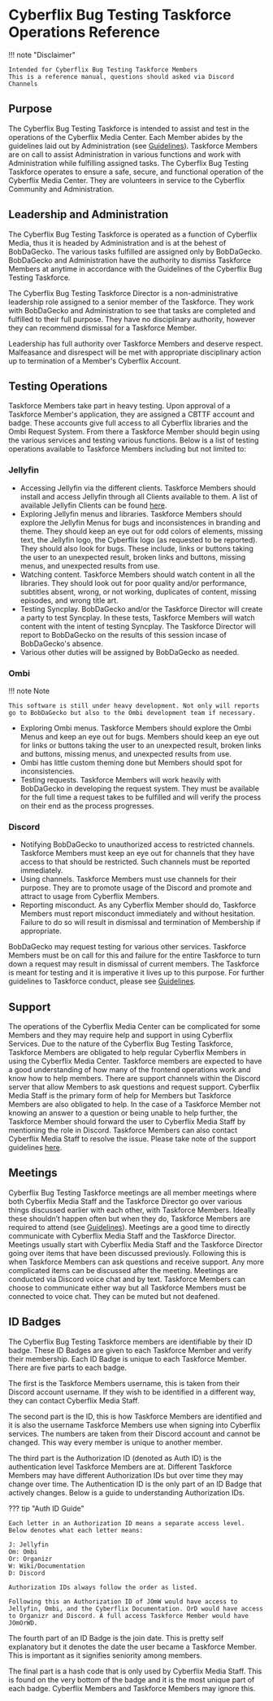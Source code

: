 # Cyberflix Bug Testing Taskforce Operations Reference
!!! note "Disclaimer"

    Intended for Cyberflix Bug Testing Taskforce Members
    This is a reference manual, questions should asked via Discord Channels

## Purpose
The Cyberflix Bug Testing Taskforce is intended to assist and test in the operations of the Cyberflix Media Center. Each Member abides by the guidelines laid out by Administration (see [Guidelines](https://docs.cyberflix.io/cbttf/guidelines)). Taskforce Members are on call to assist Administration in various functions and work with Administration while fulfilling assigned tasks. The Cyberflix Bug Testing Taskforce operates to ensure a safe, secure, and functional operation of the Cyberflix Media Center. They are volunteers in service to the Cyberflix Community and Administration.

## Leadership and Administration
The Cyberflix Bug Testing Taskforce is operated as a function of Cyberflix Media, thus it is headed by Administration and is at the behest of BobDaGecko. The various tasks fulfilled are assigned only by BobDaGecko. BobDaGecko and Administration have the authority to dismiss Taskforce Members at anytime in accordance with the Guidelines of the Cyberflix Bug Testing Taskforce.

The Cyberflix Bug Testing Taskforce Director is a non-administrative leadership role assigned to a senior member of the Taskforce. They work with BobDaGecko and Administration to see that tasks are completed and fulfilled to their full purpose. They have no disciplinary authority, however they can recommend dismissal for a Taskforce Member.

Leadership has full authority over Taskforce Members and deserve respect. Malfeasance and disrespect will be met with appropriate disciplinary action up to termination of a Member's Cyberflix Account.

## Testing Operations
Taskforce Members take part in heavy testing. Upon approval of a Taskforce Member's application, they are assigned a CBTTF account and badge. These accounts give full access to all Cyberflix libraries and the Ombi Request System. From there a Taskforce Member should begin using the various services and testing various functions. Below is a list of testing operations available to Taskforce Members including but not limited to:

### Jellyfin
 - Accessing Jellyfin via the different clients. Taskforce Members should install and access Jellyfin through all Clients available to them. A list of available Jellyfin Clients can be found [here](https://jellyfin.org/clients/).
 - Exploring Jellyfin menus and libraries. Taskforce Members should explore the Jellyfin Menus for bugs and inconsistences in branding and theme. They should keep an eye out for odd colors of elements, missing text, the Jellyfin logo, the Cyberflix logo (as requested to be reported). They should also look for bugs. These include, links or buttons taking the user to an unexpected result, broken links and buttons, missing menus, and unexpected results from use.
 - Watching content. Taskforce Members should watch content in all the libraries. They should look out for poor quality and/or performance, subtitles absent, wrong, or not working, duplicates of content, missing episodes, and wrong title art.
 - Testing Syncplay. BobDaGecko and/or the Taskforce Director will create a party to test Syncplay. In these tests, Taskforce Members will watch content with the intent of testing Syncplay. The Taskforce Director will report to BobDaGecko on the results of this session incase of BobDaGecko's absence.
 - Various other duties will be assigned by BobDaGecko as needed.

### Ombi

!!! note Note

    This software is still under heavy development. Not only will reports go to BobDaGecko but also to the Ombi development team if necessary. 

 - Exploring Ombi menus. Taskforce Members should explore the Ombi Menus and keep an eye out for bugs. Members should keep an eye out for links or buttons taking the user to an unexpected result, broken links and buttons, missing menus, and unexpected results from use.
 - Ombi has little custom theming done but Members should spot for inconsistencies.
 - Testing requests. Taskforce Members will work heavily with BobDaGecko in developing the request system. They must be available for the full time a request takes to be fulfilled and will verify the process on their end as the process progresses.

### Discord

 - Notifying BobDaGecko to unauthorized access to restricted channels. Taskforce Members must keep an eye out for channels that they have access to that should be restricted. Such channels must be reported immediately.
 - Using channels. Taskforce Members must use channels for their purpose. They are to promote usage of the Discord and promote and attract to usage from Cyberflix Members.
 - Reporting misconduct. As any Cyberflix Member should do, Taskforce Members must report misconduct immediately and without hesitation. Failure to do so will result in dismissal and termination of Membership if appropriate.

BobDaGecko may request testing for various other services. Taskforce Members must be on call for this and failure for the entire Taskforce to turn down a request may result in dismissal of current members. The Taskforce is meant for testing and it is imperative it lives up to this purpose. For further guidelines to Taskforce conduct, please see [Guidelines](https://docs.cyberflix.io/cbttf/guidelines).

## Support
The operations of the Cyberflix Media Center can be complicated for some Members and they may require help and support in using Cyberflix Services. Due to the nature of the Cyberflix Bug Testing Taskforce, Taskforce Members are obligated to help regular Cyberflix Members in using the Cyberflix Media Center. Taskforce members are expected to have a good understanding of how many of the frontend operations work and know how to help members. There are support channels within the Discord server that allow Members to ask questions and request support. Cyberflix Media Staff is the primary form of help for Members but Taskforce Members are also obligated to help. In the case of a Taskforce Member not knowing an answer to a question or being unable to help further, the Taskforce Member should forward the user to Cyberflix Media Staff by mentioning the role in Discord. Taskforce Members can also contact Cyberflix Media Staff to resolve the issue. Please take note of the support guidelines [here](https://docs.cyberflix.io/cbttf/guidelines/).

## Meetings
Cyberflix Bug Testing Taskforce meetings are all member meetings where both Cyberflix Media Staff and the Taskforce Director go over various things discussed earlier with each other, with Taskforce Members. Ideally these shouldn’t happen often but when they do, Taskforce Members are required to attend (see [Guidelines](https://docs.cyberflix.io/cbttf/guidelines/)). Meetings are a good time to directly communicate with Cyberflix Media Staff and the Taskforce Director. Meetings usually start with Cyberflix Media Staff and the Taskforce Director going over items that have been discussed previously. Following this is when Taskforce Members can ask questions and receive support. Any more complicated items can be discussed after the meeting. Meetings are conducted via Discord voice chat and by text. Taskforce Members can choose to communicate either way but all Taskforce Members must be connected to voice chat. They can be muted but not deafened.

## ID Badges
The Cyberflix Bug Testing Taskforce members are identifiable by their ID badge. These ID Badges are given to each Taskforce Member and verify their membership. Each ID Badge is unique to each Taskforce Member. There are five parts to each badge. 

The first is the Taskforce Members username, this is taken from their Discord account username. If they wish to be identified in a different way, they can contact Cyberflix Media Staff.

The second part is the ID, this is how Taskforce Members are identified and it is also the username Taskforce Members use when signing into Cyberflix services. The numbers are taken from their Discord account and cannot be changed. This way every member is unique to another member.

The third part is the Authorization ID (denoted as Auth ID) is the authentication level Taskforce Members are at. Different Taskforce Members may have different Authorization IDs but over time they may change over time. The Authentication ID is the only part of an ID Badge that actively changes. Below is a guide to understanding Authorization IDs.

??? tip "Auth ID Guide"

    Each letter in an Authorization ID means a separate access level. Below denotes what each letter means: 

    J: Jellyfin  
    Om: Ombi  
    Or: Organizr  
    W: Wiki/Documentation  
    D: Discord  

    Authorization IDs always follow the order as listed.

    Following this an Authorization ID of JOmW would have access to Jellyfin, Ombi, and the Cyberflix Documentation. OrD would have access to Organizr and Discord. A full access Taskforce Member would have JOmOrWD.

The fourth part of an ID Badge is the join date. This is pretty self explanatory but it denotes the date the user became a Taskforce Member. This is important as it signifies seniority among members.

The final part is a hash code that is only used by Cyberflix Media Staff. This is found on the very bottom of the badge and it is the most unique part of each badge. Cyberflix Members and Taskforce Members may ignore this.